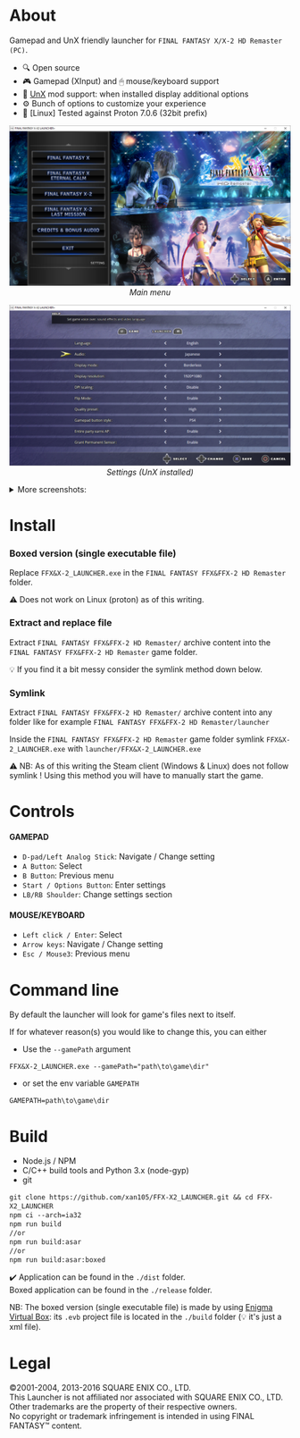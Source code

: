 About
=====

  Gamepad and UnX friendly launcher for `FINAL FANTASY X/X-2 HD Remaster (PC)`.

  - 🔍 Open source
  - 🎮 Gamepad (XInput) and 🖱 mouse/keyboard support
  - 🔧 [UnX](https://github.com/Kaldaien/UnX/releases) mod support: when installed display additional options
  - ⚙️ Bunch of options to customize your experience
  - 🐧 [Linux] Tested against Proton 7.0.6 (32bit prefix)

  <p align="center">
    <img src="https://github.com/xan105/FFX-X2_LAUNCHER/raw/master/screenshot/main.png"><br />
    <em>Main menu</em>
  </p>
  
  <p align="center">
    <img src="https://github.com/xan105/FFX-X2_LAUNCHER/raw/master/screenshot/settings_unx.png"><br />
    <em>Settings (UnX installed)</em>
  </p>

  <details><summary>More screenshots:</summary>

  <br />

  <p align="center">
    <img src="https://github.com/xan105/FFX-X2_LAUNCHER/raw/master/screenshot/settings_launcher.png"><br />
    <em>Launcher settings</em>
  </p>

  <p align="center">
    <img src="https://github.com/xan105/FFX-X2_LAUNCHER/raw/master/screenshot/main_alternate.png"><br />
    <em>Main menu (alternate)</em>
  </p>

  <p align="center">
    <img src="https://github.com/xan105/FFX-X2_LAUNCHER/raw/master/screenshot/proton.png"><br />
    <em>🐧 Proton 7.0.6</em>
  </p>

  </details>

Install
=======

### Boxed version (single executable file)

  Replace `FFX&X-2_LAUNCHER.exe` in the `FINAL FANTASY FFX&FFX-2 HD Remaster` folder.

  ⚠️ Does not work on Linux (proton) as of this writing.

### Extract and replace file

  Extract `FINAL FANTASY FFX&FFX-2 HD Remaster/` archive content into the `FINAL FANTASY FFX&FFX-2 HD Remaster` game folder.

  💡 If you find it a bit messy consider the symlink method down below.

### Symlink

  Extract `FINAL FANTASY FFX&FFX-2 HD Remaster/` archive content into any folder like for example `FINAL FANTASY FFX&FFX-2 HD Remaster/launcher`

  Inside the `FINAL FANTASY FFX&FFX-2 HD Remaster` game folder symlink `FFX&X-2_LAUNCHER.exe` with `launcher/FFX&X-2_LAUNCHER.exe`

  ⚠️ NB: As of this writing the Steam client (Windows & Linux) does not follow symlink ! Using this method you will have to manually start the game.

Controls
========

#### GAMEPAD

  - `D-pad/Left Analog Stick`: Navigate / Change setting
  - `A Button`: Select
  - `B Button`: Previous menu
  - `Start / Options Button`: Enter settings
  - `LB/RB Shoulder`: Change settings section

#### MOUSE/KEYBOARD

  - `Left click / Enter`: Select
  - `Arrow keys`: Navigate / Change setting
  - `Esc / Mouse3`: Previous menu

Command line
============

  By default the launcher will look for game's files next to itself.

  If for whatever reason(s) you would like to change this, you can either

  - Use the `--gamePath` argument

  ```
  FFX&X-2_LAUNCHER.exe --gamePath="path\to\game\dir"
  ```

  - or set the env variable `GAMEPATH`

  ```
  GAMEPATH=path\to\game\dir
  ```

Build
=====

  - Node.js / NPM
  - C/C++ build tools and Python 3.x (node-gyp)
  - git
    
  ```
  git clone https://github.com/xan105/FFX-X2_LAUNCHER.git && cd FFX-X2_LAUNCHER
  npm ci --arch=ia32 
  npm run build
  //or
  npm run build:asar
  //or
  npm run build:asar:boxed
  ```

  ✔️ Application can be found in the `./dist` folder.<br />
  Boxed application can be found in the `./release` folder.

  NB: The boxed version (single executable file) is made by using [Enigma Virtual Box](https://enigmaprotector.com/en/aboutvb.html):
  its `.evb` project file is located in the `./build` folder (💡 it's just a xml file).

Legal
=====

  ©2001-2004, 2013-2016 SQUARE ENIX CO., LTD.<br />
  This Launcher is not affiliated nor associated with SQUARE ENIX CO., LTD.<br />
  Other trademarks are the property of their respective owners.<br />
  No copyright or trademark infringement is intended in using FINAL FANTASY™ content.
